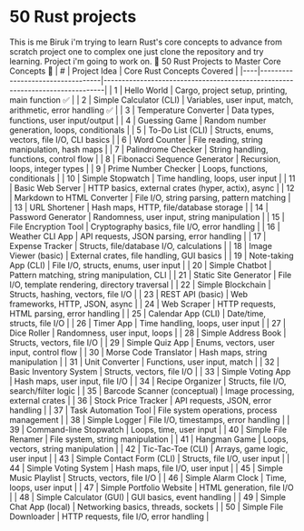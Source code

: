 # 50  Rust projects
This is me Biruk i'm trying to learn Rust's core concepts to advance from scratch project one to complex one just clone the repository and try learning.
Project i'm going to work on.
🚀 50 Rust Projects to Master Core Concepts 🦀
| #  | Project Idea                      | Core Rust Concepts Covered                                                   |
|----|----------------------------------|------------------------------------------------------------------------------|
| 1  | Hello World                      | Cargo, project setup, printing, main function  ✅                            |
| 2  | Simple Calculator (CLI)         | Variables, user input, match, arithmetic, error handling  ✅                  |
| 3  | Temperature Converter           | Data types, functions, user input/output                                     |
| 4  | Guessing Game                   | Random number generation, loops, conditionals                                |
| 5  | To-Do List (CLI)                | Structs, enums, vectors, file I/O, CLI basics                                |
| 6  | Word Counter                    | File reading, string manipulation, hash maps                                 |
| 7  | Palindrome Checker             | String handling, functions, control flow                                     |
| 8  | Fibonacci Sequence Generator   | Recursion, loops, integer types                                              |
| 9  | Prime Number Checker           | Loops, functions, conditionals                                               |
| 10 | Simple Stopwatch               | Time handling, loops, user input                                             |
| 11 | Basic Web Server               | HTTP basics, external crates (hyper, actix), async                           |
| 12 | Markdown to HTML Converter     | File I/O, string parsing, pattern matching                                   |
| 13 | URL Shortener                  | Hash maps, HTTP, file/database storage                                       |
| 14 | Password Generator             | Randomness, user input, string manipulation                                  |
| 15 | File Encryption Tool           | Cryptography basics, file I/O, error handling                                |
| 16 | Weather CLI App                | API requests, JSON parsing, error handling                                   |
| 17 | Expense Tracker                | Structs, file/database I/O, calculations                                     |
| 18 | Image Viewer (basic)           | External crates, file handling, GUI basics                                   |
| 19 | Note-taking App (CLI)          | File I/O, structs, enums, user input                                         |
| 20 | Simple Chatbot                 | Pattern matching, string manipulation, CLI                                   |
| 21 | Static Site Generator          | File I/O, template rendering, directory traversal                            |
| 22 | Simple Blockchain              | Structs, hashing, vectors, file I/O                                          |
| 23 | REST API (basic)               | Web frameworks, HTTP, JSON, async                                            |
| 24 | Web Scraper                    | HTTP requests, HTML parsing, error handling                                  |
| 25 | Calendar App (CLI)            | Date/time, structs, file I/O                                                 |
| 26 | Timer App                      | Time handling, loops, user input                                             |
| 27 | Dice Roller                    | Randomness, user input, loops                                                |
| 28 | Simple Address Book            | Structs, vectors, file I/O                                                   |
| 29 | Simple Quiz App                | Enums, vectors, user input, control flow                                     |
| 30 | Morse Code Translator          | Hash maps, string manipulation                                               |
| 31 | Unit Converter                 | Functions, user input, match                                                 |
| 32 | Basic Inventory System         | Structs, vectors, file I/O                                                   |
| 33 | Simple Voting App              | Hash maps, user input, file I/O                                              |
| 34 | Recipe Organizer               | Structs, file I/O, search/filter logic                                       |
| 35 | Barcode Scanner (conceptual)   | Image processing, external crates                                            |
| 36 | Stock Price Tracker            | API requests, JSON, error handling                                           |
| 37 | Task Automation Tool           | File system operations, process management                                   |
| 38 | Simple Logger                  | File I/O, timestamps, error handling                                         |
| 39 | Command-line Stopwatch         | Loops, time, user input                                                      |
| 40 | Simple File Renamer            | File system, string manipulation                                             |
| 41 | Hangman Game                   | Loops, vectors, string manipulation                                          |
| 42 | Tic-Tac-Toe (CLI)              | Arrays, game logic, user input                                               |
| 43 | Simple Contact Form (CLI)      | Structs, file I/O, user input                                                |
| 44 | Simple Voting System           | Hash maps, file I/O, user input                                              |
| 45 | Simple Music Playlist          | Structs, vectors, file I/O                                                   |
| 46 | Simple Alarm Clock             | Time, loops, user input                                                      |
| 47 | Simple Portfolio Website       | HTML generation, file I/O                                                    |
| 48 | Simple Calculator (GUI)        | GUI basics, event handling                                                   |
| 49 | Simple Chat App (local)        | Networking basics, threads, sockets                                          |
| 50 | Simple File Downloader         | HTTP requests, file I/O, error handling                                      |

